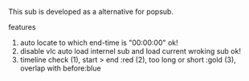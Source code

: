 This sub is developed as a alternative for popsub.



features
1. auto locate to which end-time is "00:00:00"  ok!
2. disable vlc auto load internel sub and load current wroking sub ok!
3. timeline check 
    (1), start > end        :red
    (2), too long or short  :gold
    (3), overlap with before:blue